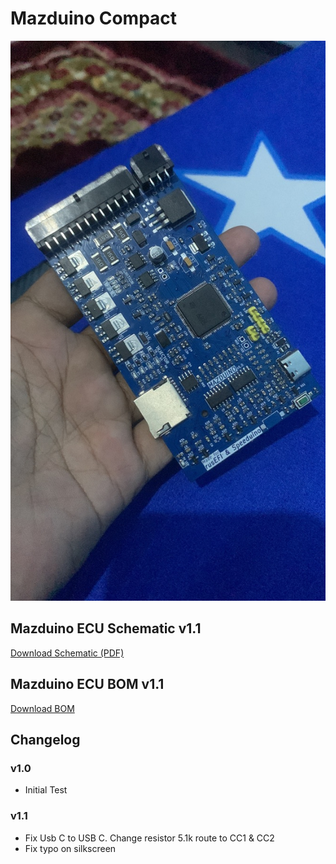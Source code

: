 # Mazduino Compact
![Assembled Mazduino ECU](v1.1/assembled.jpeg)


## Mazduino ECU Schematic v1.1
[Download Schematic (PDF)](https://github.com/amrikarisma/Mazduino/releases)

## Mazduino ECU BOM v1.1
[Download BOM](https://github.com/amrikarisma/Mazduino/releases)
## Changelog

### v1.0 
- Initial Test
### v1.1 
  - Fix Usb C to USB C. Change resistor 5.1k route to CC1 & CC2
  - Fix typo on silkscreen